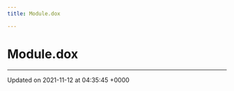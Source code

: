 ```yaml
---
title: Module.dox

---
```


# Module.dox








-------------------------------

Updated on 2021-11-12 at 04:35:45 +0000
